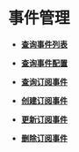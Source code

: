 # 事件管理<a name="ZH-CN_TOPIC_0000001437541665"></a>

 

-   **[查询事件列表](查询事件列表.md)**  

-   **[查询事件配置](查询事件配置.md)**  

-   **[查询订阅事件](查询订阅事件.md)**  

-   **[创建订阅事件](创建订阅事件.md)**  

-   **[更新订阅事件](更新订阅事件.md)**  

-   **[删除订阅事件](删除订阅事件.md)**  


